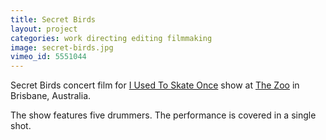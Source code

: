 ```yaml
---
title: Secret Birds
layout: project
categories: work directing editing filmmaking
image: secret-birds.jpg
vimeo_id: 5551044
---
```


Secret Birds concert film for [I Used To Skate Once][skate]
show at [The Zoo][zoo] in Brisbane, Australia.

The show features five drummers. The performance is covered in a single shot.

[skate]: http://skateonce.blogspot.com
[zoo]: http://thezoo.com.au
